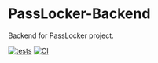 # PassLocker-Backend
Backend for PassLocker project.

[![tests](https://github.com/TheDim0n/PassLocker-Backend/actions/workflows/tests.yml/badge.svg)](https://github.com/TheDim0n/PassLocker-Backend/actions/workflows/tests.yml)
[![CI](https://github.com/TheDim0n/PassLocker-Backend/actions/workflows/ci.yml/badge.svg)](https://github.com/TheDim0n/PassLocker-Backend/actions/workflows/ci.yml)
